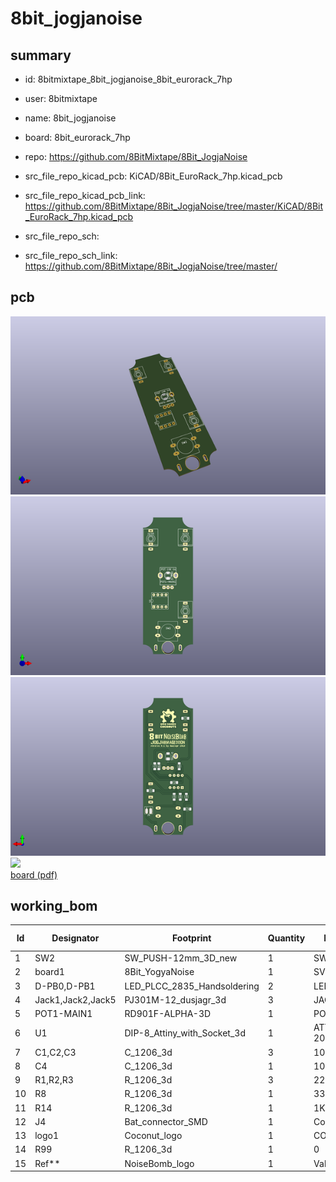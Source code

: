 # 8bit_jogjanoise
 
## summary 
* id: 8bitmixtape_8bit_jogjanoise_8bit_eurorack_7hp
* user: 8bitmixtape
* name: 8bit_jogjanoise
* board: 8bit_eurorack_7hp
* repo: https://github.com/8BitMixtape/8Bit_JogjaNoise
* src_file_repo_kicad_pcb: KiCAD/8Bit_EuroRack_7hp.kicad_pcb
* src_file_repo_kicad_pcb_link: https://github.com/8BitMixtape/8Bit_JogjaNoise/tree/master/KiCAD/8Bit_EuroRack_7hp.kicad_pcb


* src_file_repo_sch: 
* src_file_repo_sch_link: https://github.com/8BitMixtape/8Bit_JogjaNoise/tree/master/


## pcb  
![](working_3d_600.png) 
![](working_3d_front_600.png)  
![](working_3d_back_600.png)  
![](working_600.png)  
[board (pdf)](working.pdf)  

## working_bom
| Id | Designator | Footprint | Quantity | Designation | Supplier and ref |  | None | 
| --- | --- | --- | --- | --- | --- | --- | --- | 
| 1 | SW2 | SW_PUSH-12mm_3D_new | 1 | SW_Push |  |  | [''] | 
| 2 | board1 | 8Bit_YogyaNoise | 1 | SVG2SHENZHEN |  |  | [''] | 
| 3 | D-PB0,D-PB1 | LED_PLCC_2835_Handsoldering | 2 | LED |  |  | [''] | 
| 4 | Jack1,Jack2,Jack5 | PJ301M-12_dusjagr_3d | 3 | JACK_2P |  |  | [''] | 
| 5 | POT1-MAIN1 | RD901F-ALPHA-3D | 1 | POT 10K lin |  |  | [''] | 
| 6 | U1 | DIP-8_Attiny_with_Socket_3d | 1 | ATTINY85-20SU |  |  | [''] | 
| 7 | C1,C2,C3 | C_1206_3d | 3 | 100nF |  |  | [''] | 
| 8 | C4 | C_1206_3d | 1 | 10uF |  |  | [''] | 
| 9 | R1,R2,R3 | R_1206_3d | 3 | 22k |  |  | [''] | 
| 10 | R8 | R_1206_3d | 1 | 330 |  |  | [''] | 
| 11 | R14 | R_1206_3d | 1 | 1K |  |  | [''] | 
| 12 | J4 | Bat_connector_SMD | 1 | Con_3-5V |  |  | [''] | 
| 13 | logo1 | Coconut_logo | 1 | COCONUT |  |  | [''] | 
| 14 | R99 | R_1206_3d | 1 | 0 |  |  | [''] | 
| 15 | Ref** | NoiseBomb_logo | 1 | Val** |  |  | [''] | 




